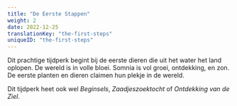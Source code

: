 ```yaml
---
title: "De Eerste Stappen"
weight: 2
date: 2022-12-25
translationKey: "the-first-steps"
uniqueID: "the-first-steps"
---
```


Dit prachtige tijdperk begint bij de eerste dieren die uit het water het land oplopen. De wereld is in volle bloei. Somnia is vol groei, ontdekking, en zon. De eerste planten en dieren claimen hun plekje in de wereld.

Dit tijdperk heet ook wel _Beginsels_, _Zaadjeszoektocht_ of _Ontdekking van de Ziel_.